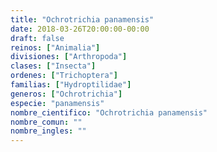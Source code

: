 ```yaml
---
title: "Ochrotrichia panamensis"
date: 2018-03-26T20:00:00-00:00
draft: false
reinos: ["Animalia"]
divisiones: ["Arthropoda"]
clases: ["Insecta"]
ordenes: ["﻿Trichoptera"]
familias: ["Hydroptilidae"]
generos: ["Ochrotrichia"]
especie: "panamensis"
nombre_cientifico: "Ochrotrichia panamensis"
nombre_comun: ""
nombre_ingles: ""
---
```

